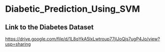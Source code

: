 # Diabetic_Prediction_Using_SVM
## Link to the Diabetes Dataset
https://drive.google.com/file/d/1L8qYkA5lxLwtroup77jIJoQjs7ugP4Jo/view?usp=sharing
